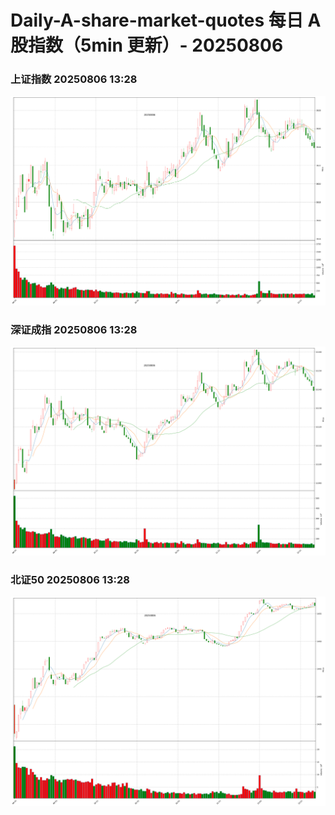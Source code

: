 
# Daily-A-share-market-quotes 每日 A 股指数（5min 更新）- 20250806

### 上证指数 20250806 13:28
![](./fig/2025/8/20250806-sh000001.png)

### 深证成指 20250806 13:28
![](./fig/2025/8/20250806-sz399001.png)

### 北证50 20250806 13:28
![](./fig/2025/8/20250806-bj899050.png)
